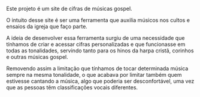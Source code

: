 Este projeto é um site de cifras de músicas gospel.

O intuito desse site é ser uma ferramenta que auxilia músicos nos cultos e ensaios da igreja que faço parte.


A ideia de desenvolver essa ferramenta surgiu de uma necessidade que tínhamos de criar e acessar cifras personalizadas
e que funcionasse em todas as tonalidades, servindo tanto para os hinos da harpa cristã, corinhos e outras músicas gospel.

Removendo assim a limitação que tínhamos de tocar determinada música sempre na mesma tonalidade,
o que acabava por limitar também quem estivesse cantando a música, algo que poderia ser desconfortável, uma vez que as pessoas têm classificações vocais diferentes.


